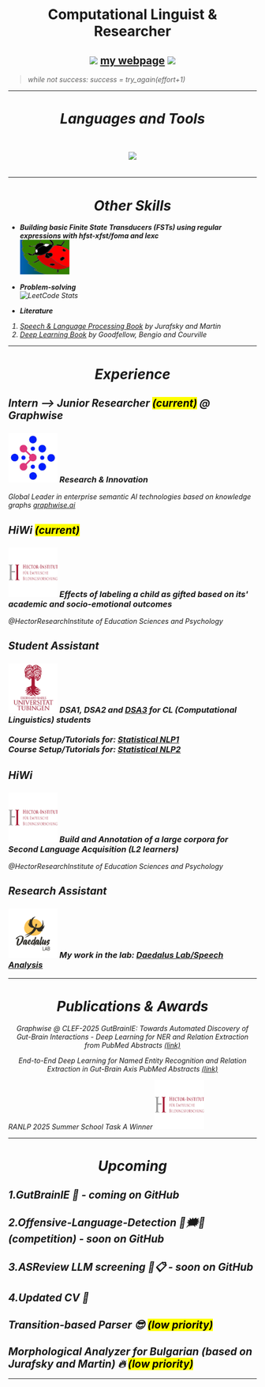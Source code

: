 <h1 align="center"> Computational Linguist & Researcher</h1>

<h2 align="center">
  <img src="https://media.giphy.com/media/hvRJCLFzcasrR4ia7z/giphy.gif" width="30"/>
  <a href="https://mariokuzmanov.github.io/">my webpage</a>
  <img src="https://media.giphy.com/media/hvRJCLFzcasrR4ia7z/giphy.gif" width="30"/>
</h2>

<!--- ![](https://komarev.com/ghpvc/?username=MarioKuzmanov&color=green&style=flat) --->


> <em>while not success: success = try_again(effort+1)</emp>

***
<h1 align="center"><i>Languages and Tools</i><h1>

<p align="center">
  <a href="https://skillicons.dev">
    <img src="https://skillicons.dev/icons?i=py,java,r,html,css,js,git,pytorch,figma,github,githubactions,gradle,idea,latex,linux,md,maven,pycharm,regex,sklearn,vscode,windows,&theme=dark&perline=11" />
  </a>
</p>

<!--- 
<h2 align="center">
<img src="icons/python.png" alt="Python" style="width:70px;height:70px;"/>
<img src="icons/java.png" alt="Java" style="width:90px;height:80px;"/>
<img src="icons/r.png" alt="R" style="width:90px;height:80px;"/>
<img src="icons/html.png" alt="HTML" style="width:90px;height:80px;"/>
<img src="icons/css.png" alt="CSS" style="width:90px;height:80px;"/>
<img src="icons/js.png" alt="JS" style="width:110px;height:80px;"/>
<img src="icons/git.png" alt="Git" style="width:90px;height:80px;"/>   
<img src="icons/pytorch.png" alt="Pytorch" width=100px height=80px />
--->

***

<h1 align="center"> Other Skills </h1>

* <b>Building basic Finite State Transducers (FSTs) using regular expressions with hfst-xfst/foma and lexc</b> <br> <img src="icons/hfst.png" alt="hfst-xfst" style="width:100px;height:70px;"/> 

* <b> Problem-solving </b> <br> ![LeetCode Stats](https://leetcard.jacoblin.cool/MarioKuzmanov1?theme=nord&font=source_code_pro&ext=heatmap)

* <b> Literature </b> <br>
 1. [Speech & Language Processing Book](https://web.stanford.edu/~jurafsky/slp3/) by Jurafsky and Martin
 2. [Deep Learning Book](https://www.deeplearningbook.org/) by Goodfellow, Bengio and Courville

***

<h1 align="center">Experience</h1>

<h2> Intern --> Junior Researcher <mark>(current)</mark> @ Graphwise </h2>

<h3> <img src="icons/graphwise.png" alt="graphwise.ai" style="width:100px;height:100px;"/> Research & Innovation </h3>
<p> Global Leader in enterprise semantic AI technologies based on knowledge graphs <a href="https://graphwise.ai/">graphwise.ai</a></p>

<h2>HiWi <mark>(current)</mark> </h2>

<h3> <img src="icons/hector_inst.png" alt="Hector Institute" style="width:100px;height:100px;"/> Effects of labeling a child as gifted based on its' academic and socio-emotional outcomes </h3>


<p> <em>@HectorResearchInstitute of Education Sciences and Psychology</em> </p>


<h2> Student Assistant </h2>

<h3> <img src="icons/uni_tubingen.png" alt="University of Tubingen" style="width:100px;height:100px;"/> DSA1, DSA2 and <a href="https://dsacl3-2024.github.io/">DSA3</a> for CL (Computational Linguistics) students 
<br> <br>  
Course Setup/Tutorials for:  <a href="https://snlp1-2024.github.io/">Statistical NLP1</a> <br>
Course Setup/Tutorials for:  <a href="https://snlp2-2025.github.io/">Statistical NLP2</a>
</h3>

<h2>HiWi</h2>

<h3> <img src="icons/hector_inst.png" alt="Hector Institute" style="width:100px;height:100px;"/> Build and Annotation of a large corpora for Second Language Acquisition (L2 learners) </h3>
<p> <em>@HectorResearchInstitute of Education Sciences and Psychology</em> </p>


<h2>Research Assistant</h2>


<h3> <img src="icons/daedalus.png" alt="Daedalus Lab" style="width:100px;height:100px;"/> My work in the lab: <a href="https://github.com/daedalusLAB/speech_analysis">Daedalus Lab/Speech Analysis</a></h3>

***
<h1 align="center"> Publications & Awards </h1>

<p align="center"> <i> Graphwise @ CLEF-2025 GutBrainIE: Towards Automated
Discovery of Gut-Brain Interactions - Deep Learning for
NER and Relation Extraction from PubMed Abstracts <a href=https://ceur-ws.org/Vol-4038/paper_14.pdf> (link) </a> </i>
</p>

<p align="center"> <i> End-to-End Deep Learning for Named Entity Recognition and Relation
Extraction in Gut-Brain Axis PubMed Abstracts <a href=https://acl-bg.org/proceedings/2025/RANLP%202025/pdf/2025.ranlp-1.31.pdf> (link) </a> </i>
</p>


<p align="left"> RANLP 2025 Summer School Task A Winner <img src="icons/hector_inst.png" alt="Hector Institute" style="width:100px;height:100px;"/> </p>
 
***
<h1 align="center"> Upcoming </h1>


1.GutBrainIE 🧠 - coming on GitHub
---
2.Offensive-Language-Detection 🤬🗯️🚫 (competition) - soon on GitHub  
---
3.ASReview LLM screening 🧐📋 - soon on GitHub  
---
4.Updated CV 📝 
---
Transition-based Parser 😎 <mark>(low priority)</mark>
---
Morphological Analyzer for Bulgarian (based on Jurafsky and Martin) 🔥 <mark>(low priority)</mark>
---
***
